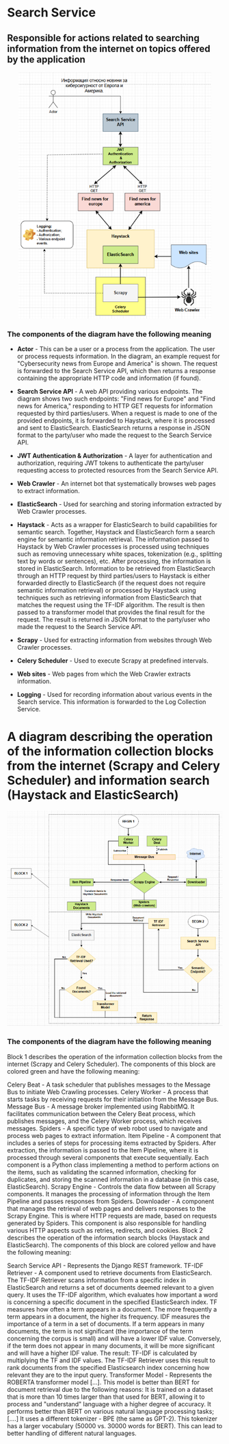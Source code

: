 # Search Service

## Responsible for actions related to searching information from the internet on topics offered by the application

<p align="center">
    <img src="https://raw.githubusercontent.com/JivkoSp/Drahten/master/Assets/SearchService-1.PNG" alt="Logo" width="450">
</p>

### The components of the diagram have the following meaning

* **Actor** - This can be a user or a process from the application. The user or process requests information. In the diagram, an example request for "Cybersecurity news from Europe and America" is shown. The request is forwarded to the Search Service API, which then returns a response containing the appropriate HTTP code and information (if found).
   
* **Search Service API** - A web API providing various endpoints. The diagram shows two such endpoints: "Find news for Europe" and "Find news for America," responding to HTTP GET requests for information requested by third parties/users. When a request is made to one of the provided endpoints, it is forwarded to Haystack, where it is processed and sent to ElasticSearch. ElasticSearch returns a response in JSON format to the party/user who made the request to the Search Service API.
   
* **JWT Authentication & Authorization** - A layer for authentication and authorization, requiring JWT tokens to authenticate the party/user requesting access to protected resources from the Search Service API.
   
* **Web Crawler** - An internet bot that systematically browses web pages to extract information.
   
* **ElasticSearch** - Used for searching and storing information extracted by Web Crawler processes.
   
* **Haystack** - Acts as a wrapper for ElasticSearch to build capabilities for semantic search. Together, Haystack and ElasticSearch form a search engine for semantic information retrieval. The information passed to Haystack by Web Crawler processes is processed using techniques such as removing unnecessary white spaces, tokenization (e.g., splitting text by words or sentences), etc. After processing, the information is stored in ElasticSearch. Information to be retrieved from ElasticSearch through an HTTP request by third parties/users to Haystack is either forwarded directly to ElasticSearch (if the request does not require semantic information retrieval) or processed by Haystack using techniques such as retrieving information from ElasticSearch that matches the request using the TF-IDF algorithm. The result is then passed to a transformer model that provides the final result for the request. The result is returned in JSON format to the party/user who made the request to the Search Service API.
   
* **Scrapy** - Used for extracting information from websites through Web Crawler processes.
   
* **Celery Scheduler** - Used to execute Scrapy at predefined intervals.
   
* **Web sites** - Web pages from which the Web Crawler extracts information.
    
* **Logging** - Used for recording information about various events in the Search service. This information is forwarded to the Log Collection Service.


# A diagram describing the operation of the information collection blocks from the internet (Scrapy and Celery Scheduler) and information search (Haystack and ElasticSearch)

<p align="center">
    <img src="https://raw.githubusercontent.com/JivkoSp/Drahten/master/Assets/SearchService-4.PNG" alt="Logo" width="800">
</p>

### The components of the diagram have the following meaning

Block 1 describes the operation of the information collection blocks from the internet (Scrapy and Celery Scheduler). The components of this block are colored green and have the following meaning:

Celery Beat - A task scheduler that publishes messages to the Message Bus to initiate Web Crawling processes.
Celery Worker - A process that starts tasks by receiving requests for their initiation from the Message Bus.
Message Bus - A message broker implemented using RabbitMQ. It facilitates communication between the Celery Beat process, which publishes messages, and the Celery Worker process, which receives messages.
Spiders - A specific type of web robot used to navigate and process web pages to extract information.
Item Pipeline - A component that includes a series of steps for processing items extracted by Spiders. After extraction, the information is passed to the Item Pipeline, where it is processed through several components that execute sequentially. Each component is a Python class implementing a method to perform actions on the items, such as validating the scanned information, checking for duplicates, and storing the scanned information in a database (in this case, ElasticSearch).
Scrapy Engine - Controls the data flow between all Scrapy components. It manages the processing of information through the Item Pipeline and passes responses from Spiders.
Downloader - A component that manages the retrieval of web pages and delivers responses to the Scrapy Engine. This is where HTTP requests are made, based on requests generated by Spiders. This component is also responsible for handling various HTTP aspects such as retries, redirects, and cookies.
Block 2 describes the operation of the information search blocks (Haystack and ElasticSearch). The components of this block are colored yellow and have the following meaning:

Search Service API - Represents the Django REST framework.
TF-IDF Retriever - A component used to retrieve documents from ElasticSearch. The TF-IDF Retriever scans information from a specific index in ElasticSearch and returns a set of documents deemed relevant to a given query. It uses the TF-IDF algorithm, which evaluates how important a word is concerning a specific document in the specified ElasticSearch index. TF measures how often a term appears in a document. The more frequently a term appears in a document, the higher its frequency. IDF measures the importance of a term in a set of documents. If a term appears in many documents, the term is not significant (the importance of the term concerning the corpus is small) and will have a lower IDF value. Conversely, if the term does not appear in many documents, it will be more significant and will have a higher IDF value. The result: TF-IDF is calculated by multiplying the TF and IDF values. The TF-IDF Retriever uses this result to rank documents from the specified Elasticsearch index concerning how relevant they are to the input query.
Transformer Model - Represents the ROBERTA transformer model […]. This model is better than BERT for document retrieval due to the following reasons:
It is trained on a dataset that is more than 10 times larger than that used for BERT, allowing it to process and "understand" language with a higher degree of accuracy.
It performs better than BERT on various natural language processing tasks; [….]
It uses a different tokenizer - BPE (the same as GPT-2). This tokenizer has a larger vocabulary (50000 vs. 30000 words for BERT). This can lead to better handling of different natural languages.
